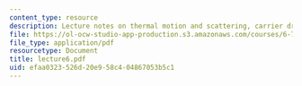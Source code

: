 ```yaml
---
content_type: resource
description: Lecture notes on thermal motion and scattering, carrier drift, and diffusion.
file: https://ol-ocw-studio-app-production.s3.amazonaws.com/courses/6-720j-integrated-microelectronic-devices-spring-2007/efaa0323526d20e958c404867053b5c1_lecture6.pdf
file_type: application/pdf
resourcetype: Document
title: lecture6.pdf
uid: efaa0323-526d-20e9-58c4-04867053b5c1
---
```


